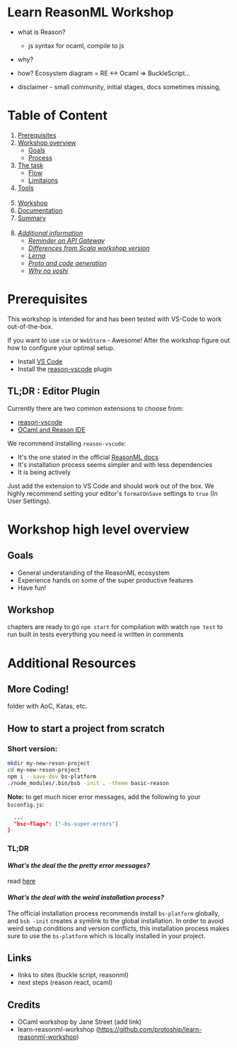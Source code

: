 # Learn ReasonML Workshop

- what is Reason? 
  - js syntax for ocaml, compile to js
- why?

- how? Ecosystem diagram = RE <-> Ocaml => BuckleScript...

- disclaimer - small community, initial stages, docs sometimes missing, 


# Table of Content

1. [Prerequisites](#prerequisites)
2. [Workshop overview](#overview)
    - [Goals](#goals)
    - [Process](#process)
3. [The task](#task)
    - [Flow](#flow)
    - [Limitaions](#limit)
4. [Tools](#tools)<br/><br/>
5. [Workshop](#workshop)
6. [Documentation](#docs)
7. [Summary](#sum) <br/><br/>
8. _[Additional information](#info)_
    - _[Reminder on API Gateway](#apigw)_
    - _[Differences from Scala workshop version](#scaladiff)_
    - _[Lerna](#lerna)_
    - _[Proto and code generation](#proto)_
    - _[Why no yoshi](#yoshi)_
    

<a name="prerequisites"></a>

# Prerequisites

This workshop is intended for and has been tested with VS-Code to work out-of-the-box.

If you want to use `vim` or `WebStorm` - Awesome! After the workshop figure out how to configure your optimal setup.

* Install [VS Code](https://code.visualstudio.com/download)
* Install the [reason-vscode](https://marketplace.visualstudio.com/items?itemName=jaredly.reason-vscode) plugin


## TL;DR : Editor Plugin

Currently there are two common extensions to choose from:
  * [reason-vscode](https://marketplace.visualstudio.com/items?itemName=jaredly.reason-vscode)
  * [OCaml and Reason IDE](https://marketplace.visualstudio.com/items?itemName=freebroccolo.reasonml)

We recommend installing `reason-vscode`:
  * It's the one stated in the official [ReasonML docs](https://reasonml.github.io/docs/en/editor-plugins#officially-supported-editors)
  * It's installation process seems simpler and with less dependencies
  * It is being actively 

Just add the extension to VS Code and should work out of the box. We highly recommend setting your editor's `formatOnSave` settings to `true` (In User Settings).






<a name="overview"></a>

# Workshop high level overview

<a name="goals"></a>

  ## Goals
  - General understanding of the ReasonML ecosystem
  - Experience hands on some of the super productive features 
  - Have fun!

<a name="workshop"></a>

  ## Workshop
  
  chapters are ready to go
  `npm start` for compilation with watch
  `npm test` to run built in tests
  everything you need is written in comments

  
        
<a name="info"></a>

# Additional Resources



## More Coding!
folder with AoC, Katas, etc.

        
## How to start a project from scratch

### Short version:

```bash
mkdir my-new-reson-project
cd my-new-reson-project
npm i --save-dev bs-platform
./node_modules/.bin/bsb -init . -theme basic-reason
```

**Note:** to get much nicer error messages, add the following to your `bsconfig.js`: 
```json
  ...
  "bsc-flags": ["-bs-super-errors"]
}
```

### TL;DR

#### *What's the deal the the pretty error messages?* 
read [here](https://reasonml.github.io/blog/2017/08/25/way-nicer-error-messages.html)

#### *What's the deal with the weird installation process?* 
The official installation process recommends install `bs-platform` globally, and `bsb -init` creates a symlink to the global installation. In order to avoid weird setup conditions and version conflicts, this installation process makes sure to use the `bs-platform` which is locally installed in your project.


## Links

* links to sites (buckle script, reasonml)
* next steps (reason react, ocaml)


## Credits 

* OCaml workshop by Jane Street (add link)
* learn-reasonml-workshop (https://github.com/protoship/learn-reasonml-workshop)
